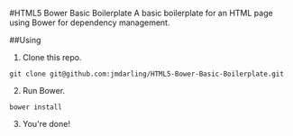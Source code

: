 #HTML5 Bower Basic Boilerplate
A basic boilerplate for an HTML page using Bower for dependency management.

##Using
1) Clone this repo.
```
git clone git@github.com:jmdarling/HTML5-Bower-Basic-Boilerplate.git
```
2) Run Bower.
```
bower install
```
3) You're done!
